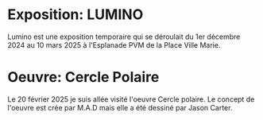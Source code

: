 # Exposition: LUMINO

Lumino est une exposition temporaire qui se déroulait du 1er décembre 2024 au 10 mars 2025 à l'Esplanade PVM de la Place Ville Marie.

# Oeuvre: Cercle Polaire

Le 20 février 2025 je suis allée visité l'oeuvre Cercle polaire. Le concept de l'oeuvre est crée par M.A.D mais elle a été dessiné par Jason Carter.
